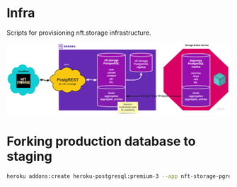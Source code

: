 # Infra

Scripts for provisioning nft.storage infrastructure.

![High level DB Architecture](./nft.storage-db-arch.jpg)

# Forking production database to staging

```bash
heroku addons:create heroku-postgresql:premium-3 --app nft-storage-pgrest-staging --fork nft-storage-prod-0 --fast --name=nft-storage-staging-0
```
